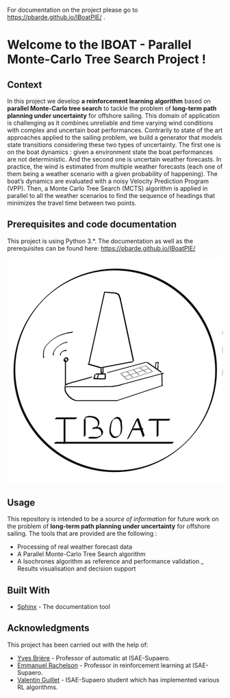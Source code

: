 
For documentation on the project please go to https://pbarde.github.io/IBoatPIE/ . 

Welcome to the IBOAT - Parallel Monte-Carlo Tree Search Project !
=================================================================

Context
--------
In this project we develop **a reinforcement learning algorithm** based on **parallel Monte-Carlo tree search**
to tackle the problem of **long-term path planning under uncertainty** for offshore sailing. This domain of application
is challenging as it combines unreliable and time varying wind conditions with complex and uncertain boat performances.
Contrarily to state of the art approaches applied to the sailing problem, we build a generator that models state transitions
considering these two types of uncertainty. The first one is on the boat dynamics : given a environment state the boat performances
are not deterministic. And the second one is uncertain weather forecasts. In practice, the wind is estimated from multiple
weather forecasts (each one of them being a weather scenario with a given probability of happening). The boat’s dynamics are evaluated with
a noisy Velocity Prediction Program (VPP). Then, a Monte Carlo Tree Search (MCTS) algorithm is applied in parallel to all the weather
scenarios to find the sequence of headings that minimizes the travel time between two points.

Prerequisites and code documentation
------------------------------------

This project is using Python 3.*. The documentation as well as the prerequisites can be found here:
https://pbarde.github.io/IBoatPIE/

![Alt text](documentation/IBOAT_logo.png?raw=true "https://pbarde.github.io/IBoatPIE/")

Usage
-----

This repository is intended to be a *source of information* for future work on the problem of
**long-term path planning under uncertainty** for offshore sailing.
The tools that are provided are the following :

- Processing of real weather forecast data
- A Parallel Monte-Carlo Tree Search algorithm
- A Isochrones algorithm as reference and performance validation
_ Results visualisation and decision support

Built With
----------

* [Sphinx](http://www.sphinx-doc.org/en/master/) - The documentation tool

Acknowledgments
---------------

This project has been carried out with the help of:

* [Yves Brière](https://personnel.isae-supaero.fr/yves-briere/) - Professor of automatic at ISAE-Supaero.
* [Emmanuel Rachelson](https://github.com/erachelson) - Professor in reinforcement learning at ISAE-Supaero.
* [Valentin Guillet](https://github.com/Val95240/RL-Agents) - ISAE-Supaero student which has implemented various RL algorithms.